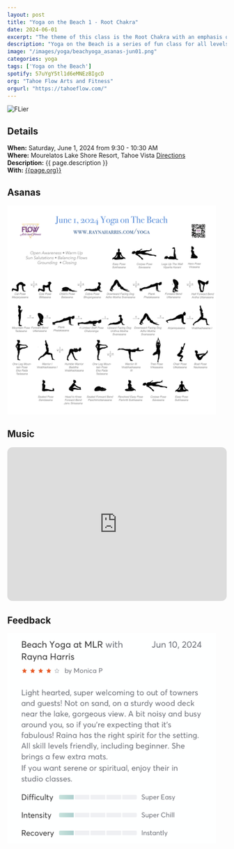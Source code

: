 ```yaml
---
layout: post
title: "Yoga on the Beach 1 - Root Chakra"
date: 2024-06-01
excerpt: "The theme of this class is the Root Chakra with an emphasis on grounding postures."
description: "Yoga on the Beach is a series of fun class for all levels and ages with flowing poses and breathwork to build stability, flexibility, and mindfulness. These classes will follow an arc of opening awareness, warm-up stretch, balancing poses, inversions, grounding poses, and relaxation." 
image: "/images/yoga/beachyoga_asanas-jun01.png" 
categories: yoga
tags: ['Yoga on the Beach']
spotify: 57uYgY5tl1d6eMNEzBIgcD
org: "Tahoe Flow Arts and Fitness"
orgurl: "https://tahoeflow.com/"
---
```


<img src="/images/yoga/beachyoga_flier.png" alt="FLier" width="95%"/>



## Details

**When:** Saturday, June 1, 2024 from 9:30 - 10:30 AM   
**Where:** Mourelatos Lake Shore Resort, Tahoe Vista [Directions](https://www.google.com/maps/dir//6834+N+Lake+Blvd,+Tahoe+Vista,+CA+96148/@39.239939,-120.1344659,12z/data=!4m8!4m7!1m0!1m5!1m1!1s0x809964b0ff6493a3:0x7579cace84dcb8f8!2m2!1d-120.052065!2d39.239968?entry=ttu)        
**Description:** {{ page.description }}        
**With:** [{{page.org}}]({{page.orgurl}})

## Asanas

<img src="/images/yoga/beachyoga_asanas-jun01.png" alt="FLier" width="95%"/>

## Music

<iframe style="border-radius:12px" src="https://open.spotify.com/embed/playlist/{{ page.spotify }}?utm_source=generator" width="100%" height="352" frameBorder="0" allowfullscreen="" allow="autoplay; clipboard-write; encrypted-media; fullscreen; picture-in-picture" loading="lazy"></iframe>  



## Feedback 

<img src="/images/yoga/review1.png" alt="review" width="95%"/>
